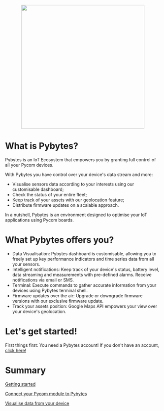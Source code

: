 <p align="center"><img src ="../../img/pybytes/pybytesLogo.png" width="400"></p>

# What is Pybytes?
Pybytes is an IoT Ecosystem that empowers you by granting full control of all your Pycom devices.

With Pybytes you have control over your device's data stream and more:
- Visualise sensors data according to your interests using our customisable dashboard;
- Check the status of your entire fleet;
- Keep track of your assets with our geolocation feature;
- Distribute firmware updates on a scalable approach.

In a nutshell, Pybytes is an environment designed to optimise your IoT applications using Pycom boards.

# What Pybytes offers you?
- Data Visualisation: Pybytes dashboard is customisable, allowing you to freely set up key performance indicators and time series data from all your sensors.
- Intelligent notifications: Keep track of your device's status, battery level, data streaming and measurements with pre-defined alarms. Receive notifications via email or SMS.
- Terminal: Execute commands to gather accurate information from your devices using Pybytes terminal shell.
- Firmware updates over the air: Upgrade or downgrade firmware versions with our exclusive firmware update.
- Track your assets position: Google Maps API empowers your view over your device's geolocation.

# Let's get started!
First things first: You need a Pybytes account!
If you don't have an account, [click here!](getstarted/intro.md)

# Summary
[Getting started](getstarted/intro.md)

[Connect your Pycom module to Pybytes](connect/intro.md)

[Visualise data from your device](dashboard/intro.md)
